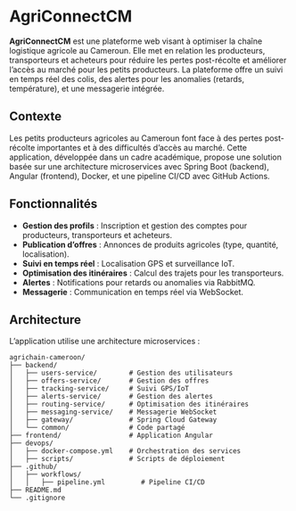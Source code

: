 # AgriConnectCM
**AgriConnectCM** est une plateforme web visant à optimiser la chaîne logistique agricole au Cameroun. Elle met en relation les producteurs, transporteurs et acheteurs pour réduire les pertes post-récolte et améliorer l’accès au marché pour les petits producteurs. La plateforme offre un suivi en temps réel des colis, des alertes pour les anomalies (retards, température), et une messagerie intégrée.

## Contexte
Les petits producteurs agricoles au Cameroun font face à des pertes post-récolte importantes et à des difficultés d’accès au marché. Cette application, développée dans un cadre académique, propose une solution basée sur une architecture microservices avec Spring Boot (backend), Angular (frontend), Docker, et une pipeline CI/CD avec GitHub Actions.

## Fonctionnalités
- **Gestion des profils** : Inscription et gestion des comptes pour producteurs, transporteurs et acheteurs.
- **Publication d’offres** : Annonces de produits agricoles (type, quantité, localisation).
- **Suivi en temps réel** : Localisation GPS et surveillance IoT.
- **Optimisation des itinéraires** : Calcul des trajets pour les transporteurs.
- **Alertes** : Notifications pour retards ou anomalies via RabbitMQ.
- **Messagerie** : Communication en temps réel via WebSocket.

## Architecture
L’application utilise une architecture microservices :

```
agrichain-cameroon/
├── backend/
│   ├── users-service/        # Gestion des utilisateurs
│   ├── offers-service/       # Gestion des offres
│   ├── tracking-service/     # Suivi GPS/IoT
│   ├── alerts-service/       # Gestion des alertes
│   ├── routing-service/      # Optimisation des itinéraires
│   ├── messaging-service/    # Messagerie WebSocket
│   ├── gateway/              # Spring Cloud Gateway
│   └── common/               # Code partagé
├── frontend/                 # Application Angular
├── devops/
│   ├── docker-compose.yml    # Orchestration des services
│   ├── scripts/              # Scripts de déploiement
├── .github/
│   ├── workflows/
│   │   ├── pipeline.yml         # Pipeline CI/CD
├── README.md
└── .gitignore
```

